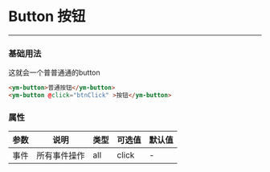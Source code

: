 # Button 按钮
----
### 基础用法
这就会一个普普通通的button
``` html
<ym-button>普通按钮</ym-button>
<ym-button @click="btnClick" >按钮</ym-button>
```

### 属性
| 参数      | 说明    | 类型      | 可选值       | 默认值   |
|---------- |-------- |---------- |-------------  |-------- |
| 事件     | 所有事件操作   | all  | click  | -   |